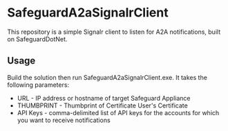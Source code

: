 # SafeguardA2aSignalrClient

This repository is a simple Signalr client to listen for A2A notifications, built on SafeguardDotNet.

Usage
------------------------

Build the solution then run SafeguardA2aSignalrClient.exe. It takes the following parameters: 

- URL - IP address or hostname of target Safeguard Appliance
- THUMBPRINT - Thumbprint of Certificate User's Certificate
- API Keys - comma-delimited list of API keys for the accounts for which you want to receive notifications
